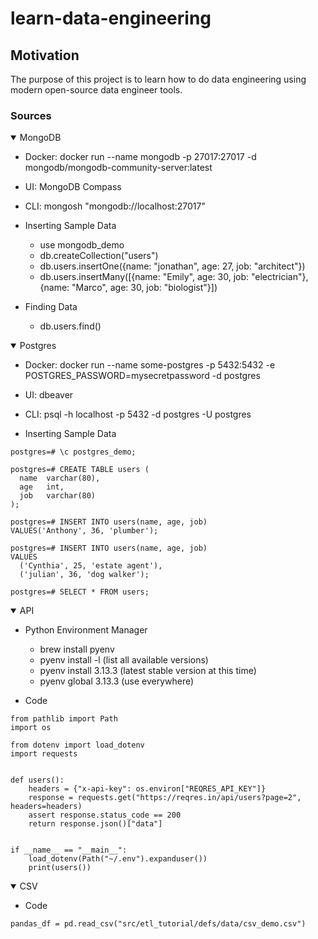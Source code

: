 # learn-data-engineering

## Motivation
The purpose of this project is to learn how to do data engineering using modern open-source data engineer tools.


### Sources

<details open>
<summary>MongoDB</summary>

* Docker: 
docker run --name mongodb -p 27017:27017 -d mongodb/mongodb-community-server:latest

* UI: MongoDB Compass

* CLI: mongosh "mongodb://localhost:27017"

* Inserting Sample Data
  * use mongodb_demo
  * db.createCollection("users")
  * db.users.insertOne({name: "jonathan", age: 27, job: "architect"})
  * db.users.insertMany([{name: "Emily", age: 30, job: "electrician"}, {name: "Marco", age: 30, job: "biologist"}])
* Finding Data
  * db.users.find()
</details>


<details open>
<summary>Postgres</summary>

* Docker: docker run --name some-postgres -p 5432:5432 -e POSTGRES_PASSWORD=mysecretpassword -d postgres

* UI: dbeaver

* CLI: psql -h localhost -p 5432 -d postgres -U postgres
* Inserting Sample Data

```
postgres=# \c postgres_demo;

postgres=# CREATE TABLE users (
  name  varchar(80),
  age   int,
  job   varchar(80)
);

postgres=# INSERT INTO users(name, age, job)
VALUES('Anthony', 36, 'plumber');

postgres=# INSERT INTO users(name, age, job)
VALUES
  ('Cynthia', 25, 'estate agent'),
  ('julian', 36, 'dog walker');

postgres=# SELECT * FROM users;
```
</details>


<details open>
<summary>API</summary>

* Python Environment Manager
    * brew install pyenv
    * pyenv install -l (list all available versions)
    * pyenv install 3.13.3 (latest stable version at this time)
    * pyenv global 3.13.3 (use everywhere)

* Code
```
from pathlib import Path
import os

from dotenv import load_dotenv
import requests


def users():
    headers = {"x-api-key": os.environ["REQRES_API_KEY"]}
    response = requests.get("https://reqres.in/api/users?page=2", headers=headers)
    assert response.status_code == 200
    return response.json()["data"]


if __name__ == "__main__":
    load_dotenv(Path("~/.env").expanduser())
    print(users())
```
</details>


<details open>
<summary>CSV</summary>


* Code
```
pandas_df = pd.read_csv("src/etl_tutorial/defs/data/csv_demo.csv")

```
</details>

